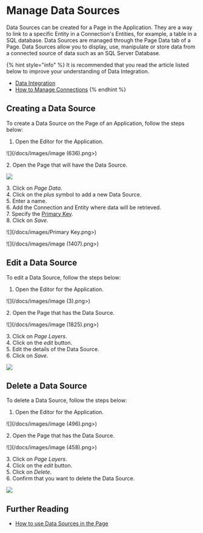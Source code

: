 # Manage Data Sources

Data Sources can be created for a Page in the Application. They are a way to link to a specific Entity in a Connection's Entities, for example, a table in a SQL database. Data Sources are managed through the Page Data tab of a Page. Data Sources allow you to display, use, manipulate or store data from a connected source of data such as an SQL Server Database. &#x20;

{% hint style="info" %}
It is recommended that you read the article listed below to improve your understanding of Data Integration.

* [Data Integration](../../concepts/application/data-integration.md)
* [How to Manage Connections](manage-connections.md)
{% endhint %}

## Creating a Data Source

To create a Data Source on the Page of an Application, follow the steps below:

1. Open the Editor for the Application.

![](/docs/images/image (636).png>)

&#x20;   2\. Open the Page that will have the Data Source.

![](/docs/images/_2.png)

&#x20;   3\. Click on _Page Data_.\
&#x20;   4\. Click on the _plus_ symbol to add a new Data Source.\
&#x20;   5\. Enter a name.\
&#x20;   6\. Add the Connection and Entity where data will be retrieved.\
&#x20;   7\. Specify the [Primary Key](../../concepts/application/data-integration.md#primary-key).\
&#x20;   8\. Click on _Save_.

![](/docs/images/Primary Key.png>)

![](/docs/images/image (1407).png>)

## Edit a Data Source

To edit a Data Source, follow the steps below:

1. Open the Editor for the Application.

![](/docs/images/image (3).png>)

&#x20;   2\. Open the Page that has the Data Source.

![](/docs/images/image (1825).png>)

&#x20;   3\. Click on _Page Layers_.\
&#x20;   4\. Click on the _edit_ button.\
&#x20;   5\. Edit the details of the Data Source.\
&#x20;   6\. Click on _Save_.

![](/docs/images/_7.png)

## Delete a Data Source

To delete a Data Source, follow the steps below:

1. Open the Editor for the Application.

![](/docs/images/image (496).png>)

2\. Open the Page that has the Data Source.

![](/docs/images/image (458).png>)

&#x20;   3\. Click on _Page Layers_.\
&#x20;   4\. Click on the _edit_ button.\
&#x20;   5\. Click on _Delete_.\
&#x20;   6\. Confirm that you want to delete the Data Source.

![](/docs/images/_10.png)

## Further Reading

* [How to use Data Sources in the Page](use-data-sources-in-the-page.md)



